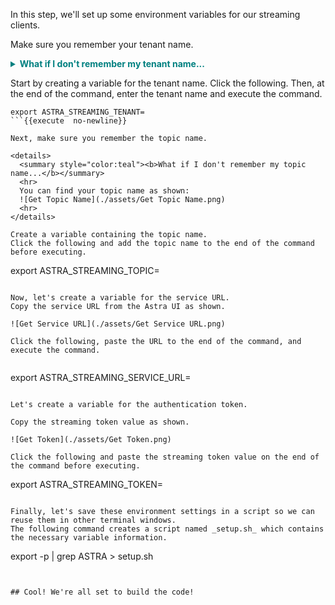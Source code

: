 In this step, we'll set up some environment variables for our streaming clients.

Make sure you remember your tenant name.

<details>
  <summary style="color:teal"><b>What if I don't remember my tenant name...</b></summary>
  <hr>
  You can find your tenant name as shown:
  ![Get Tenant Name](./assets/Get Tenant Name.png)
  <hr>
</details>

Start by creating a variable for the tenant name.
Click the following.
Then, at the end of the command, enter the tenant name and execute the command.

```
export ASTRA_STREAMING_TENANT=
```{{execute  no-newline}}

Next, make sure you remember the topic name.

<details>
  <summary style="color:teal"><b>What if I don't remember my topic name...</b></summary>
  <hr>
  You can find your topic name as shown:
  ![Get Topic Name](./assets/Get Topic Name.png)
  <hr>
</details>

Create a variable containing the topic name.
Click the following and add the topic name to the end of the command before executing.

```
export ASTRA_STREAMING_TOPIC=
```{{execute  no-newline}}

Now, let's create a variable for the service URL.
Copy the service URL from the Astra UI as shown.

![Get Service URL](./assets/Get Service URL.png)

Click the following, paste the URL to the end of the command, and execute the command.


```
export ASTRA_STREAMING_SERVICE_URL=
```{{execute  no-newline}}

Let's create a variable for the authentication token.

Copy the streaming token value as shown.

![Get Token](./assets/Get Token.png)

Click the following and paste the streaming token value on the end of the command before executing.

```
export ASTRA_STREAMING_TOKEN=
```{{execute  no-newline}}

Finally, let's save these environment settings in a script so we can reuse them in other terminal windows.
The following command creates a script named _setup.sh_ which contains the necessary variable information.

```
export -p | grep ASTRA > setup.sh
```{{execute}}


## Cool! We're all set to build the code!
